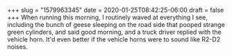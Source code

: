 +++
slug = "1579963345"
date = 2020-01-25T08:42:25-06:00
draft = false
+++
When running this morning, I routinely waved at everything I see, including the bunch of geese sleeping on the road side that pooped strange green cylinders, and said good morning, and a truck driver replied with the vehicle horn. It'd even better if the vehicle horns were to sound like R2-D2 noises.